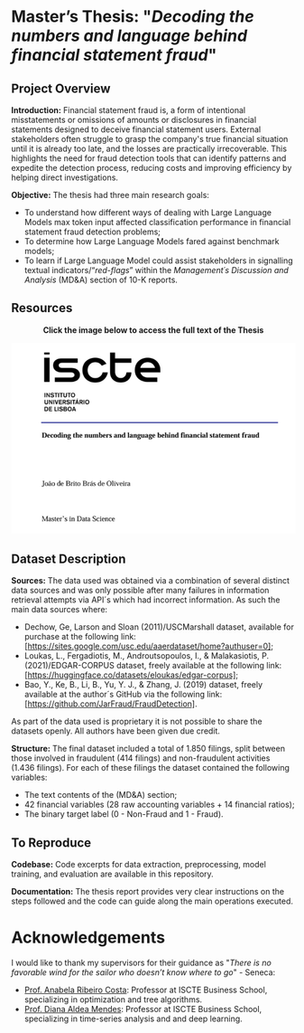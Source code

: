# Master’s Thesis: "_Decoding the numbers and language behind financial statement fraud_"
## Project Overview

**Introduction:** Financial statement fraud is, a form of intentional misstatements or omissions of amounts or disclosures in financial statements designed to deceive financial statement users. External stakeholders often struggle to grasp the company's true financial situation until it is already too late, and the losses are practically irrecoverable. This highlights the need for fraud detection tools that can identify patterns and expedite the detection process, reducing costs and improving efficiency by helping direct investigations.

**Objective:** The thesis had three main research goals:
- To understand how different ways of dealing with Large Language Models max token input affected classification performance in financial statement fraud detection problems;
- To determine how Large Language Models fared against benchmark models;
- To learn if Large Language Model could assist stakeholders in signalling textual indicators/“_red-flags_” within the _Management´s Discussion and Analysis_ (MD&A) section of 10-K reports.

## Resources
<div align="center">
  <p><strong>Click the image below to access the full text of the Thesis</strong></p>
  <a href="./MasterThesis_JoaoBrasOliveira.pdf">
    <img src="../images/MasterThesis.png" alt="Time Series" width="600" />
  </a>
</div>

## Dataset Description

**Sources:** The data used was obtained via a combination of several distinct data sources and was only possible after many failures in information retrieval attempts via API´s which had incorrect information. As such the main data sources where:
- Dechow, Ge, Larson and Sloan (2011)/USCMarshall dataset, available for purchase at the following link: [https://sites.google.com/usc.edu/aaerdataset/home?authuser=0];
- Loukas, L., Fergadiotis, M., Androutsopoulos, I., & Malakasiotis, P. (2021)/EDGAR-CORPUS dataset, freely available at the following link: [https://huggingface.co/datasets/eloukas/edgar-corpus];
- Bao, Y., Ke, B., Li, B., Yu, Y. J., & Zhang, J. (2019) dataset, freely available at the author´s GitHub via the following link:[https://github.com/JarFraud/FraudDetection].

As part of the data used is proprietary it is not possible to share the datasets openly. All authors have been given due credit.

**Structure:** The final dataset included a total of 1.850 filings, split between those involved in fraudulent (414 filings) and non-fraudulent activities (1.436 filings). For each of these filings the dataset contained the following variables:
- The text contents of the (MD&A) section;
- 42 financial variables (28 raw accounting variables + 14 financial ratios);
- The binary target label (0 - Non-Fraud and 1 - Fraud).

## To Reproduce

**Codebase:** Code excerpts for data extraction, preprocessing, model training, and evaluation are available in this repository.

**Documentation:** The thesis report provides very clear instructions on the steps followed and the code can guide along the main operations executed.

# Acknowledgements

I would like to thank my supervisors for their guidance as "_There is no favorable wind for the sailor who doesn’t know where to go_" - Seneca:

- [Prof. Anabela Ribeiro Costa](https://ciencia.iscte-iul.pt/authors/anabela-ribeiro-dias-da-costa/cv): Professor at ISCTE Business School, specializing in optimization and tree algorithms.
- [Prof. Diana Aldea Mendes](https://ciencia.iscte-iul.pt/authors/diana-elisabeta-aldea-mendes/cv): Professor at ISCTE Business School, specializing in time-series analysis and and deep learning.
